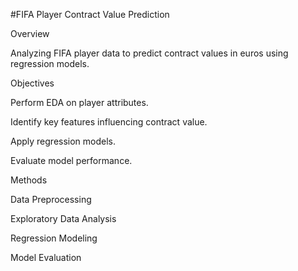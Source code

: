 #FIFA Player Contract Value Prediction

Overview

Analyzing FIFA player data to predict contract values in euros using regression models.

Objectives

Perform EDA on player attributes.

Identify key features influencing contract value.

Apply regression models.

Evaluate model performance.

Methods

Data Preprocessing

Exploratory Data Analysis

Regression Modeling

Model Evaluation
